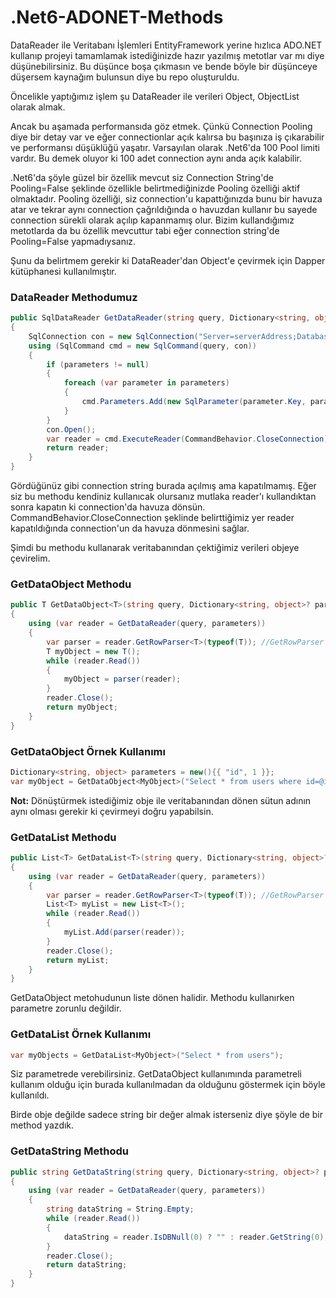 # .Net6-ADONET-Methods
DataReader ile Veritabanı İşlemleri
EntityFramework yerine hızlıca ADO.NET kullanıp projeyi tamamlamak istediğinizde hazır yazılmış metotlar var mı diye düşünebilirsiniz. Bu düşünce boşa çıkmasın ve bende böyle bir düşünceye düşersem kaynağım bulunsun diye bu repo oluşturuldu.

Öncelikle yaptığımız işlem şu DataReader ile verileri Object, ObjectList olarak almak.

Ancak bu aşamada performansıda göz etmek.
Çünkü Connection Pooling diye bir detay var ve eğer connectionlar açık kalırsa bu başınıza iş çıkarabilir ve performansı düşüklüğü yaşatır.
Varsayılan olarak .Net6'da 100 Pool limiti vardır.
Bu demek oluyor ki 100 adet connection aynı anda açık kalabilir.

.Net6'da şöyle güzel bir özellik mevcut siz Connection String'de Pooling=False şeklinde özellikle belirtmediğinizde Pooling özelliği aktif olmaktadır.
Pooling özelliği, siz connection'u kapattığınızda bunu bir havuza atar ve tekrar aynı connection çağrıldığında o havuzdan kullanır bu sayede connection sürekli olarak açılıp kapanmamış olur.
Bizim kullandığımız metotlarda da bu özellik mevcuttur tabi eğer connection string'de Pooling=False yapmadıysanız.

Şunu da belirtmem gerekir ki DataReader'dan Object'e çevirmek için Dapper kütüphanesi kullanılmıştır.

### DataReader Methodumuz
```csharp
public SqlDataReader GetDataReader(string query, Dictionary<string, object>? parameters = null)
{
	SqlConnection con = new SqlConnection("Server=serverAddress;Database=dataBase;User Id=username;Password=password;");
	using (SqlCommand cmd = new SqlCommand(query, con))
	{
		if (parameters != null)
		{
			foreach (var parameter in parameters)
			{
				cmd.Parameters.Add(new SqlParameter(parameter.Key, parameter.Value));
			}
		}
		con.Open();
		var reader = cmd.ExecuteReader(CommandBehavior.CloseConnection); //Reader kapandığında connectionu da kapatır.
		return reader;
	}
}
```
Gördüğünüz gibi connection string burada açılmış ama kapatılmamış. 
Eğer siz bu methodu kendiniz kullanıcak olursanız mutlaka reader'ı kullandıktan sonra kapatın ki connection'da havuza dönsün.
CommandBehavior.CloseConnection şeklinde belirttiğimiz yer reader kapatıldığında connection'un da havuza dönmesini sağlar.

Şimdi bu methodu kullanarak veritabanından çektiğimiz verileri objeye çevirelim.

### GetDataObject Methodu
```csharp
public T GetDataObject<T>(string query, Dictionary<string, object>? parameters = null) where T : class, new()
{
	using (var reader = GetDataReader(query, parameters))
	{
		var parser = reader.GetRowParser<T>(typeof(T)); //GetRowParser bir dapper methodudur paketi yüklemeniz gerek
		T myObject = new T();
		while (reader.Read())
		{
			myObject = parser(reader);
		}
		reader.Close();
		return myObject;
	}
}
```
### GetDataObject Örnek Kullanımı
```csharp
Dictionary<string, object> parameters = new(){{ "id", 1 }};
var myObject = GetDataObject<MyObject>("Select * from users where id=@id",parameters);
```

**Not:** Dönüştürmek istediğimiz obje ile veritabanından dönen sütun adının aynı olması gerekir ki çevirmeyi doğru yapabilsin.

### GetDataList Methodu
```csharp
public List<T> GetDataList<T>(string query, Dictionary<string, object>? parameters = null) where T : class, new()
{
	using (var reader = GetDataReader(query, parameters))
	{
		var parser = reader.GetRowParser<T>(typeof(T)); //GetRowParser bir dapper methodudur paketi yüklemeniz gerek
		List<T> myList = new List<T>();
		while (reader.Read())
		{
			myList.Add(parser(reader));
		}
		reader.Close();
		return myList;
	}
}
```
GetDataObject metohudunun liste dönen halidir. Methodu kullanırken parametre zorunlu değildir.

### GetDataList Örnek Kullanımı
```csharp
var myObjects = GetDataList<MyObject>("Select * from users");
```

Siz parametrede verebilirsiniz. GetDataObject kullanımında parametreli kullanım olduğu için burada kullanılmadan da olduğunu göstermek için böyle kullanıldı.

Birde obje değilde sadece string bir değer almak isterseniz diye şöyle de bir method yazdık.

### GetDataString Methodu
```csharp
public string GetDataString(string query, Dictionary<string, object>? parameters = null)
{
	using (var reader = GetDataReader(query, parameters))
	{
		string dataString = String.Empty;
		while (reader.Read())
		{
			dataString = reader.IsDBNull(0) ? "" : reader.GetString(0);
		}
		reader.Close();
		return dataString;
	}
}
```
